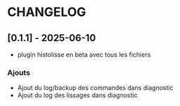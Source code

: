 # CHANGELOG

## [0.1.1] - 2025-06-10
- plugin histolisse en beta avec tous les fichiers

### Ajouts
- Ajout du log/backup des commandes dans diagnostic
- Ajout du log des lissages dans diagnostic